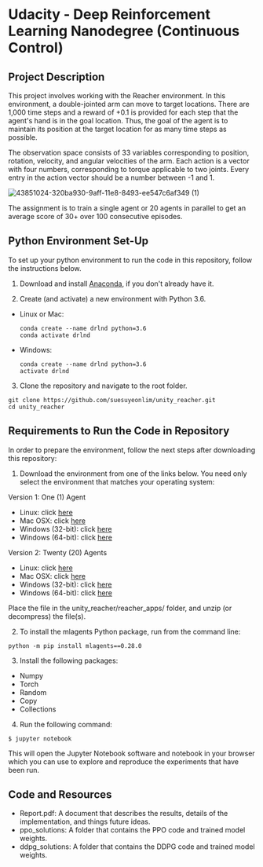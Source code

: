 # Udacity - Deep Reinforcement Learning Nanodegree (Continuous Control)


## Project Description
This project involves working with the Reacher environment. In this environment, a double-jointed arm can move to target locations. There are 1,000 time steps and a reward of +0.1 is provided for each step that the agent's hand is in the goal location. Thus, the goal of the agent is to maintain its position at the target location for as many time steps as possible.

The observation space consists of 33 variables corresponding to position, rotation, velocity, and angular velocities of the arm. Each action is a vector with four numbers, corresponding to torque applicable to two joints. Every entry in the action vector should be a number between -1 and 1.

![43851024-320ba930-9aff-11e8-8493-ee547c6af349 (1)](https://user-images.githubusercontent.com/19903898/179446479-29bb5eea-5812-4110-9030-db56188c3369.gif)

The assignment is to train a single agent or 20 agents in parallel to get an average score of 30+ over 100 consecutive episodes.


## Python Environment Set-Up
To set up your python environment to run the code in this repository, follow the instructions below.

1. Download and install [Anaconda](https://www.anaconda.com/download/), if you don't already have it.

2. Create (and activate) a new environment with Python 3.6.

- Linux or Mac:
  ```
  conda create --name drlnd python=3.6
  conda activate drlnd
  ```
- Windows:
  ```
  conda create --name drlnd python=3.6 
  activate drlnd
  ```

3. Clone the repository and navigate to the root folder.
  
  ```
  git clone https://github.com/suesuyeonlim/unity_reacher.git
  cd unity_reacher
  ```

## Requirements to Run the Code in Repository
In order to prepare the environment, follow the next steps after downloading this repository:

1. Download the environment from one of the links below. You need only select the environment that matches your operating system:

Version 1: One (1) Agent
  - Linux: click [here](https://s3-us-west-1.amazonaws.com/udacity-drlnd/P2/Reacher/one_agent/Reacher_Linux.zip)
  - Mac OSX: click [here](https://s3-us-west-1.amazonaws.com/udacity-drlnd/P2/Reacher/one_agent/Reacher.app.zip)
  - Windows (32-bit): click [here](https://s3-us-west-1.amazonaws.com/udacity-drlnd/P2/Reacher/one_agent/Reacher_Windows_x86.zip)
  - Windows (64-bit): click [here](https://s3-us-west-1.amazonaws.com/udacity-drlnd/P2/Reacher/one_agent/Reacher_Windows_x86_64.zip)

Version 2: Twenty (20) Agents
  - Linux: click [here](https://s3-us-west-1.amazonaws.com/udacity-drlnd/P2/Reacher/Reacher_Linux.zip)
  - Mac OSX: click [here](https://s3-us-west-1.amazonaws.com/udacity-drlnd/P2/Reacher/Reacher.app.zip)
  - Windows (32-bit): click [here](https://s3-us-west-1.amazonaws.com/udacity-drlnd/P2/Reacher/Reacher_Windows_x86.zip)
  - Windows (64-bit): click [here](https://s3-us-west-1.amazonaws.com/udacity-drlnd/P2/Reacher/Reacher_Windows_x86_64.zip)
  
Place the file in the unity_reacher/reacher_apps/ folder, and unzip (or decompress) the file(s).

2. To install the mlagents Python package, run from the command line:
  
  ```
  python -m pip install mlagents==0.28.0
  ```
3. Install the following packages:
  
  - Numpy
  - Torch
  - Random
  - Copy
  - Collections

4. Run the following command:

  ```
  $ jupyter notebook
  ```
  
  This will open the Jupyter Notebook software and notebook in your browser which you can use to explore and reproduce the experiments that have been run.

## Code and Resources
- Report.pdf: A document that describes the results, details of the implementation, and things future ideas.
- ppo_solutions: A folder that contains the PPO code and trained model weights.
- ddpg_solutions: A folder that contains the DDPG code and trained model weights.
